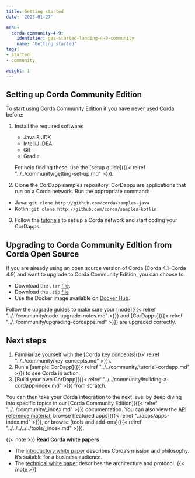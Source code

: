 ```yaml
---
title: Getting started
date: '2023-01-27'

menu:
  corda-community-4-9:
    identifier: get-started-landing-4-9-community
    name: "Getting started"
tags:
- started
- community

weight: 1
---
```


## Setting up Corda Community Edition

To start using Corda Community Edition if you have never used Corda before:

1. Install the required software:
   * Java 8 JDK
   * IntelliJ IDEA
   * Git
   * Gradle

   For help finding these, use the [setup guide]({{< relref "../../community/getting-set-up.md" >}}).

2. Clone the CorDapp samples repository. CorDapps are applications that run on a Corda network. Run the appropriate command:

  * Java: `git clone http://github.com/corda/samples-java`
  * Kotlin: `git clone http://github.com/corda/samples-kotlin`

3. Follow the [tutorials](community/tutorial-cordapp.md) to set up a Corda network and start coding your CorDapps.

## Upgrading to Corda Community Edition from Corda Open Source

If you are already using an open source version of Corda (Corda 4.1–Corda 4.9) and want to upgrade to Corda Community Edition, you can choose to:

* Download the `.tar` [file](https://download.corda.net/corda-community-edition/4.10/community-4.10.tar).
* Download the `.zip` [file](https://download.corda.net/corda-community-edition/4.10/community-4.10.zip)
* Use the Docker image available on [Docker Hub](https://hub.docker.com/repository/docker/corda/community).

Follow the upgrade guides to make sure your [node]({{< relref "../../community/node-upgrade-notes.md" >}}) and [CorDapps]({{< relref "../../community/upgrading-cordapps.md" >}}) are upgraded correctly.

## Next steps

1. Familiarize yourself with the [Corda key concepts]({{< relref "../../community/key-concepts.md" >}}). 
2. Run a [sample CorDapp]({{< relref "../../community/tutorial-cordapp.md" >}}) to see Corda in action.
4. [Build your own CorDapp]({{< relref "../../community/building-a-cordapp-index.md" >}}) from scratch.

You can then take your Corda integration to the next level by deep diving into specific topics in our [Corda Community Edition]({{< relref "../../community/_index.md" >}}) documentation. You can also view the [API reference material](../../../../../../en/api-ref.html), browse [featured apps]({{< relref "../apps/apps-index.md" >}}), or browse [tools and add-ons]({{< relref "../../../../../tools/_index.md" >}}).

{{< note >}}
<b>Read Corda white papers</b>
* The [introductory white paper](https://www.r3.com/white-papers/the-corda-platform-an-introduction-whitepaper/) describes Corda’s mission and philosophy. It’s suitable for a business audience.
* The [technical white paper](https://www.r3.com/white-papers/corda-technical-whitepaper/) describes the architecture and protocol.
{{< /note >}}

